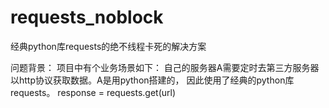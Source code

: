 # requests_noblock
经典python库requests的绝不线程卡死的解决方案

问题背景：
项目中有个业务场景如下：
   自己的服务器A需要定时去第三方服务器以http协议获取数据。A是用python搭建的，
因此使用了经典的python库requests。
           response = requests.get(url)

